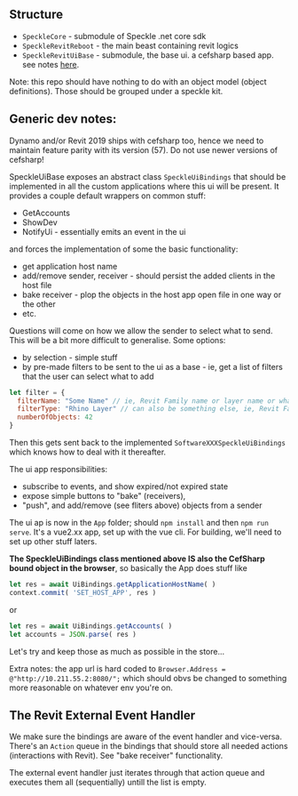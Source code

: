 ## Structure

- `SpeckleCore` - submodule of Speckle .net core sdk
- `SpeckleRevitReboot` - the main beast containing revit logics
- `SpeckleRevitUiBase` - submodule, the base ui. a cefsharp based app. see notes [here](https://github.com/didimitrie/SpeckleUi).

Note: this repo should have nothing to do with an object model (object definitions). Those should be grouped under a speckle kit.

## Generic dev notes:

Dynamo and/or Revit 2019 ships with cefsharp too, hence we need to maintain feature parity with its version (57). Do not use newer versions of cefsharp!

SpeckleUiBase exposes an abstract class `SpeckleUiBindings` that should be implemented in all the custom applications where this ui will be present. It provides a couple default wrappers on common stuff:

- GetAccounts
- ShowDev
- NotifyUi - essentially emits an event in the ui

and forces the implementation of some the basic functionality:
- get application host name
- add/remove sender, receiver - should persist the added clients in the host file
- bake receiver - plop the objects in the host app open file in one way or the other
- etc. 

Questions will come on how we allow the sender to select what to send. This will be a bit more difficult to generalise. Some options: 

- by selection - simple stuff
- by pre-made filters to be sent to the ui as a base - ie, get a list of filters that the user can select what to add

```js
let filter = {
  filterName: "Some Name" // ie, Revit Family name or layer name or whatever
  filterType: "Rhino Layer" // can also be something else, ie, Revit Family
  numberOfObjects: 42
}
```

Then this gets sent back to the implemented `SoftwareXXXSpeckleUiBindings` which knows how to deal with it thereafter. 

The ui app responsibilities: 
- subscribe to events, and show expired/not expired state
- expose simple buttons to "bake" (receivers), 
- "push", and add/remove (see fliters above) objects from a sender

The ui ap is now in the `App` folder; should `npm install` and then `npm run serve`. It's a vue2.xx app, set up with the vue cli. For building, we'll need to set up other stuff laters.

**The SpeckleUiBindings class mentioned above IS also the CefSharp bound object in the browser**, so basically the App does stuff like 

```js
let res = await UiBindings.getApplicationHostName( )
context.commit( 'SET_HOST_APP', res )
```
or

```js
let res = await UiBindings.getAccounts( )
let accounts = JSON.parse( res )
```

Let's try and keep those as much as possible in the store...

Extra notes: the app url is hard coded to `Browser.Address = @"http://10.211.55.2:8080/";` which should obvs be changed to something more reasonable on whatever env you're on.

## The Revit External Event Handler

We make sure the bindings are aware of the event handler and vice-versa. There's an `Action` queue in the bindings that should store all needed actions (interactions with Revit). See "bake receiver" functionality.

The external event handler just iterates through that action queue and executes them all (sequentially) untill the list is empty. 
